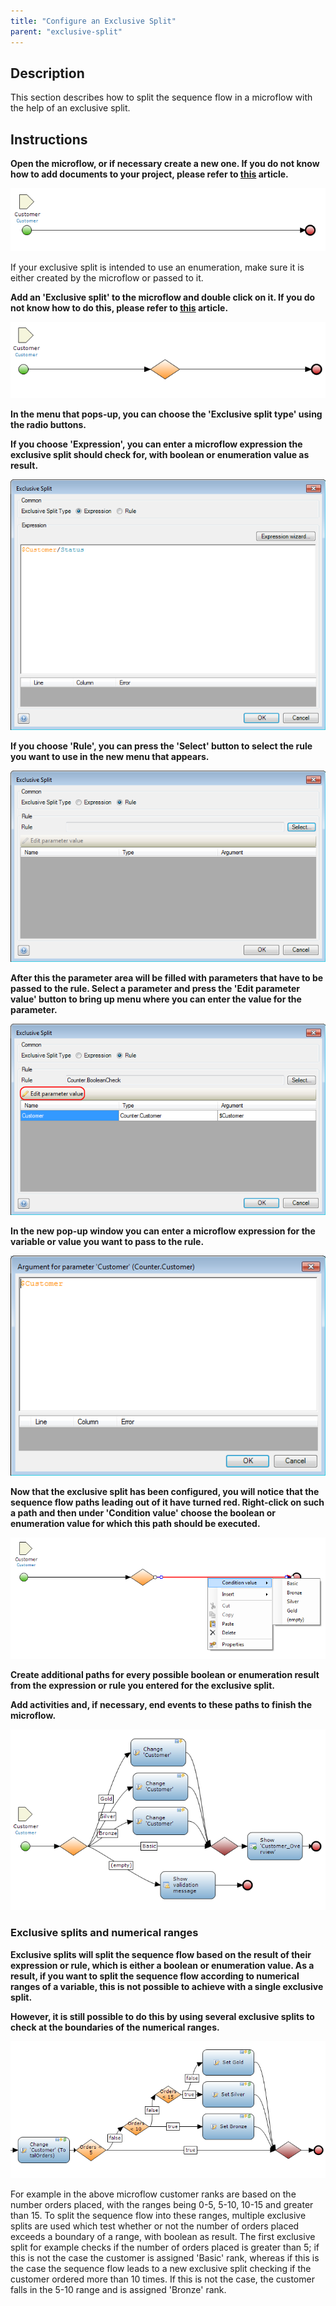 ```yaml
---
title: "Configure an Exclusive Split"
parent: "exclusive-split"
---
```

## Description

This section describes how to split the sequence flow in a microflow with the help of an exclusive split.

## Instructions

 **Open the microflow, or if necessary create a new one. If you do not know how to add documents to your project, please refer to [this](add-documents-to-a-module) article.**

![](attachments/2621589/2752856.png)

If your exclusive split is intended to use an enumeration, make sure it is either created by the microflow or passed to it.

 **Add an 'Exclusive split' to the microflow and double click on it. If you do not know how to do this, please refer to [this](add-an-activity-to-a-microflow) article.**

![](attachments/2621589/2752861.png)

 **In the menu that pops-up, you can choose the 'Exclusive split type' using the radio buttons.**

 **If you choose 'Expression', you can enter a microflow expression the exclusive split should check for, with boolean or enumeration value as result.**

![](attachments/2621589/2752862.png)

 **If you choose 'Rule', you can press the 'Select' button to select the rule you want to use in the new menu that appears.**

![](attachments/2621589/2752855.png)

 **After this the parameter area will be filled with parameters that have to be passed to the rule. Select a parameter and press the 'Edit parameter value' button to bring up menu where you can enter the value for the parameter.**

![](attachments/2621589/2752858.png)

 **In the new pop-up window you can enter a microflow expression for the variable or value you want to pass to the rule.**

![](attachments/2621589/2752860.png)

 **Now that the exclusive split has been configured, you will notice that the sequence flow paths leading out of it have turned red. Right-click on such a path and then under 'Condition value' choose the boolean or enumeration value for which this path should be executed.**

![](attachments/2621589/2752852.png)

 **Create additional paths for every possible boolean or enumeration result from the expression or rule you entered for the exclusive split.**

 **Add activities and, if necessary, end events to these paths to finish the microflow.**

![](attachments/2621589/2752851.png)

### Exclusive splits and numerical ranges

 **Exclusive splits will split the sequence flow based on the result of their expression or rule, which is either a boolean or enumeration value. As a result, if you want to split the sequence flow according to numerical ranges of a variable, this is not possible to achieve with a single exclusive split.**

 **However, it is still possible to do this by using several exclusive splits to check at the boundaries of the numerical ranges.**

![](attachments/2621589/2752859.png)

For example in the above microflow customer ranks are based on the number orders placed, with the ranges being 0-5, 5-10, 10-15 and greater than 15\. To split the sequence flow into these ranges, multiple exclusive splits are used which test whether or not the number of orders placed exceeds a boundary of a range, with boolean as result. The first exclusive split for example checks if the number of orders placed is greater than 5; if this is not the case the customer is assigned 'Basic' rank, whereas if this is the case the sequence flow leads to a new exclusive split checking if the customer ordered more than 10 times. If this is not the case, the customer falls in the 5-10 range and is assigned 'Bronze' rank.
